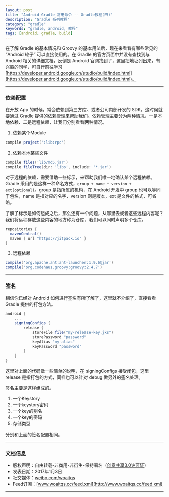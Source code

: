 ```yaml
---
layout: post
title: "Android Gradle 常用命令 -- Gradle教程(四)"
description: "Gradle 系列教程"
category: "gradle"
keywords: "gradle, android, 教程"
tags: [android, gradle, build]
---
```



在了解 Gradle 的基本情况和 Groovy 的基本用法后，现在来看看有哪些常见的 “Android 轮子” 可以直接使用的。在 Gradle 的官方页面中并没有查找到与 Android 相关的详细文档，反倒是 Android 官网找到了，这里把地址列出来，有兴趣的同学，可自行前往学习[https://developer.android.google.cn/studio/build/index.html](https://developer.android.google.cn/studio/build/index.html)。

<!--more-->

------------------------

### 依赖配置

在开放 App 的时候，常会依赖到第三方库、或者公司内部开发的 SDK。这时候就要通过 Gradle 提供的依赖管理来帮助我们。依赖管理主要分为两种情况，一是本地依赖、二是远程依赖，让我们分别看看两种情况。

1. 依赖某个Module

```groovy
compile project(':lib:rpc')
```

2. 依赖本地某些文件

```groovy
compile files('lib/md5.jar')
compile fileTree(dir: 'libs', include: '*.jar')
```

对于远程的依赖，需要借助一些标示，来帮助我们唯一地确认某个远程依赖。Gradle 采用的是这样一种命名方式，`group + name + version + ext(optional)`。group 是指所属的机构，在 Android 开发中 group 也可以等同于包名，name 是指对应的名字，version 则是版本，ext 是文件的格式，可省略。

了解了标示是如何组成之后，那么还有一个问题，从哪里去或者这些远程内容呢？我们将远程存放这些内容的地方称为仓库，我们可以同时声明多个仓库。

```groovy
repositories {
  mavenCentral()
  maven { url "https://jitpack.io" }
}
```

3. 远程依赖

```groovy
compile('org.apache.ant:ant-launcher:1.9.6@jar')
compile('org.codehaus.groovy:groovy:2.4.7')
```

------------------------

### 签名

相信你已经对 Android 如何进行签名有所了解了，这里就不介绍了，直接看看 Gradle 提供的打包方法。

```groovy
android {
    ...
    signingConfigs {
        release {
            storeFile file("my-release-key.jks")
            storePassword "password"
            keyAlias "my-alias"
            keyPassword "password"
        }
    }
}
```

这里对上面的代码做一些简单的说明，在 signingConfigs 接受闭包，这里 release 是指打包的方式，同样也可以针对 debug 做另外的签名处理。

签名主要是这样组成的。

1. 一个Keystory
2. 一个keystory密码
3. 一个key的别名
4. 一个key的密码
5. 存储类型

分别和上面的签名配置相同。

------------------------

### 文档信息

* 版权声明：自由转载-非商用-非衍生-保持署名（[创意共享3.0许可证](http://creativecommons.org/licenses/by-nc-nd/3.0/deed.zh)）
* 发表日期：2017年1月3日
* 社交媒体：[weibo.com/woaitqs](http://weibo.com/woaitqs)
* Feed订阅：[www.woaitqs.cc/feed.xml](http://www.woaitqs.cc/feed.xml)

------------------------
